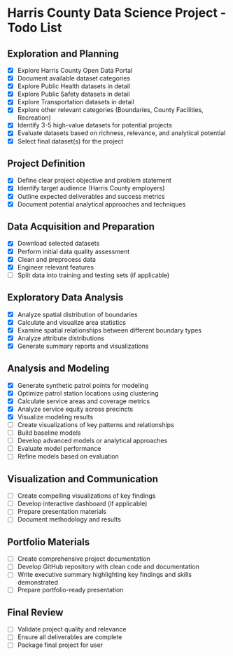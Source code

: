 # Harris County Data Science Project - Todo List

## Exploration and Planning
- [x] Explore Harris County Open Data Portal
- [x] Document available dataset categories
- [x] Explore Public Health datasets in detail
- [x] Explore Public Safety datasets in detail
- [x] Explore Transportation datasets in detail
- [x] Explore other relevant categories (Boundaries, County Facilities, Recreation)
- [x] Identify 3-5 high-value datasets for potential projects
- [x] Evaluate datasets based on richness, relevance, and analytical potential
- [x] Select final dataset(s) for the project

## Project Definition
- [x] Define clear project objective and problem statement
- [x] Identify target audience (Harris County employers)
- [x] Outline expected deliverables and success metrics
- [x] Document potential analytical approaches and techniques

## Data Acquisition and Preparation
- [x] Download selected datasets
- [x] Perform initial data quality assessment
- [x] Clean and preprocess data
- [x] Engineer relevant features
- [ ] Split data into training and testing sets (if applicable)

## Exploratory Data Analysis
- [x] Analyze spatial distribution of boundaries
- [x] Calculate and visualize area statistics
- [x] Examine spatial relationships between different boundary types
- [x] Analyze attribute distributions
- [x] Generate summary reports and visualizations

## Analysis and Modeling
- [x] Generate synthetic patrol points for modeling
- [x] Optimize patrol station locations using clustering
- [x] Calculate service areas and coverage metrics
- [x] Analyze service equity across precincts
- [x] Visualize modeling results
- [ ] Create visualizations of key patterns and relationships
- [ ] Build baseline models
- [ ] Develop advanced models or analytical approaches
- [ ] Evaluate model performance
- [ ] Refine models based on evaluation

## Visualization and Communication
- [ ] Create compelling visualizations of key findings
- [ ] Develop interactive dashboard (if applicable)
- [ ] Prepare presentation materials
- [ ] Document methodology and results

## Portfolio Materials
- [ ] Create comprehensive project documentation
- [ ] Develop GitHub repository with clean code and documentation
- [ ] Write executive summary highlighting key findings and skills demonstrated
- [ ] Prepare portfolio-ready presentation

## Final Review
- [ ] Validate project quality and relevance
- [ ] Ensure all deliverables are complete
- [ ] Package final project for user

